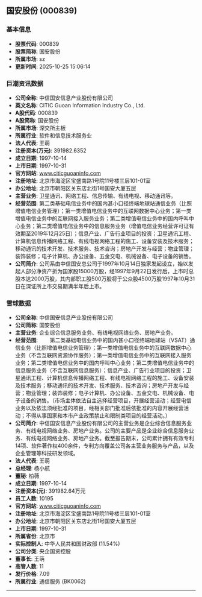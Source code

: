 ## 国安股份 (000839)

### 基本信息

- **股票代码**: 000839
- **股票简称**: 国安股份
- **所属市场**: sz
- **更新时间**: 2025-10-25 15:06:14

### 巨潮资讯数据

- **公司全称**: 中信国安信息产业股份有限公司
- **英文名称**: CITIC Guoan Information Industry Co., Ltd.
- **A股代码**: 000839
- **A股简称**: 国安股份
- **所属市场**: 深交所主板
- **所属行业**: 软件和信息技术服务业
- **法人代表**: 王萌
- **注册资本(万元)**: 391982.6352
- **成立日期**: 1997-10-14
- **上市日期**: 1997-10-31
- **官方网站**: www.citicguoaninfo.com
- **注册地址**: 北京市海淀区宝盛南路1号院11号楼三层101-01室
- **办公地址**: 北京市朝阳区关东店北街1号国安大厦五层
- **主营业务**: 卫星通讯、网络工程、信息传输、有线电视、移动通讯等。
- **经营范围**: 第二类基础电信业务中的国内甚小口径终端地球站通信业务（比照增值电信业务管理）；第一类增值电信业务中的互联网数据中心业务；第一类增值电信业务中的互联网接入服务业务；第二类增值电信业务中的国内呼叫中心业务；第二类增值电信业务中的信息服务业务（增值电信业务经营许可证有效期至2019年12月25日）；信息产业、广告行业项目的投资；卫星通讯工程、计算机信息传播网络工程、有线电视网络工程的施工、设备安装及技术服务；移动通讯的技术开发、技术服务、技术咨询；房地产开发与经营；物业管理；装饰装修；电子计算机、办公设备、五金交电、机械设备、电子设备的销售。
- **公司简介**: 公司系由中信国安总公司于1997年10月14日独家发起设立，始以发起人部分净资产折为国家股15000万股，经1997年9月22日发行后，上市时总股本达2000万股，其内部职工股500万股将于公众股4500万股1997年10月31日在深证所上市交易期满半年后上市。

### 雪球数据

- **公司全称**: 中信国安信息产业股份有限公司
- **公司简称**: 国安股份
- **主营业务**: 企业综合信息服务业务、有线电视网络业务、房地产业务。
- **经营范围**: 　　第二类基础电信业务中的国内甚小口径终端地球站（VSAT）通信业务（比照增值电信业务管理）；第一类增值电信业务中的互联网数据中心业务（不含互联网资源协作服务）；第一类增值电信业务中的互联网接入服务业务；第二类增值电信业务中的国内呼叫中心业务；第二类增值电信业务中的信息服务业务（不含互联网信息服务）；信息产业、广告行业项目的投资；卫星通讯工程、计算机信息传播网络工程、有线电视网络工程的施工、设备安装及技术服务；移动通讯的技术开发、技术服务、技术咨询；房地产开发与经营；物业管理；装饰装修；电子计算机、办公设备、五金交电、机械设备、电子设备的销售。（市场主体依法自主选择经营项目，开展经营活动；经营电信业务以及依法须经批准的项目，经相关部门批准后依批准的内容开展经营活动；不得从事国家和本市产业政策禁止和限制类项目的经营活动。）
- **公司简介**: 中信国安信息产业股份有限公司的主营业务是企业综合信息服务业务、有线电视网络业务、房地产业务。公司的主要产品是企业综合信息服务业务、有线电视网络业务、房地产业务。截至报告期末，公司累计拥有有效专利14项、软件著作权400余件，专利方向覆盖公司各主营业务服务与产品，以及企业管理等科技研发领域。
- **法人代表**: 王萌
- **总经理**: 杨小航
- **董秘**: 柏薇
- **成立日期**: 1997-10-14
- **注册资本(元)**: 391982.64万元
- **员工人数**: 10195
- **官方网站**: www.citicguoaninfo.com
- **注册地址**: 北京市海淀区宝盛南路1号院11号楼三层101-01室
- **办公地址**: 北京市朝阳区关东店北街1号国安大厦五层
- **上市日期**: 1997-10-31
- **所属省份**: 北京市
- **实际控制人**: 中华人民共和国财政部 (11.54%)
- **公司分类**: 央企国资控股
- **董事长**: 王萌
- **高管人数**: 11
- **发行价格**: 7.09
- **所属行业**: 通信服务 (BK0062)

---